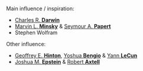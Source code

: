Main influence / inspiration:

- [Charles R. __Darwin__](https://en.wikipedia.org/wiki/Charles_Darwin)
- [Marvin L. __Minsky__](https://en.wikipedia.org/wiki/Marvin_Minsky) & [Seymour A. __Papert__](https://en.wikipedia.org/wiki/Seymour_Papert)
- Stephen Wolfram

Other influence:

- [Geoffrey E. __Hinton__](https://en.wikipedia.org/wiki/Geoffrey_Hinton), [Yoshua __Bengio__](https://en.wikipedia.org/wiki/Yoshua_Bengio) & [Yann __LeCun__](https://en.wikipedia.org/wiki/Yann_LeCun)
- [Joshua M. __Epstein__](https://en.wikipedia.org/wiki/Joshua_M._Epstein) & [Robert __Axtell__](https://en.wikipedia.org/wiki/Robert_Axtell)
